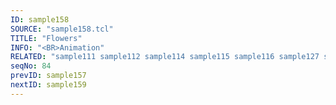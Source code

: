 ```yaml
---
ID: sample158
SOURCE: "sample158.tcl"
TITLE: "Flowers"
INFO: "<BR>Animation"
RELATED: "sample111 sample112 sample114 sample115 sample116 sample127 sample157 sample169"
seqNo: 84
prevID: sample157
nextID: sample159
---
```

